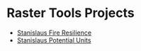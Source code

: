 # Raster Tools Projects
- [Stanislaus Fire Resilience](./Pages/fireresilience.html)
- [Stanislaus Potential Units](./Pages/potential_units.html)